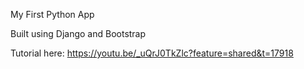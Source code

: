 My First Python App

Built using Django and Bootstrap 

Tutorial here: https://youtu.be/_uQrJ0TkZlc?feature=shared&t=17918

